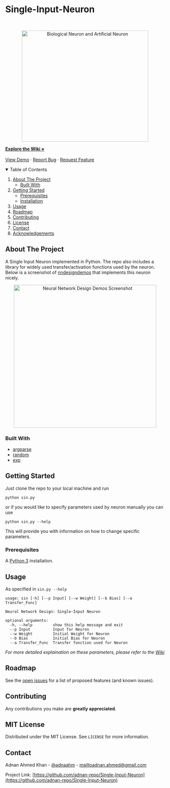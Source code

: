 <h1>Single-Input-Neuron</h1>
<br />
<p align="center">
  <a href="https://towardsdatascience.com/the-differences-between-artificial-and-biological-neural-networks-a8b46db828b7">
    <img src="https://miro.medium.com/max/610/1*SJPacPhP4KDEB1AdhOFy_Q.png" alt="Biological Neuron and Artificial Neuron" width="400" height="350">
  </a>

  <p >
   <a href="https://github.com/adnan-repo/Single-Input-Neuron/wiki"><strong>Explore the Wiki »</strong></a>
    <br />
    <br />
    <a href="https://github.com/adnan-repo/Single-Input-Neuron/blob/main/README.md#getting-started">View Demo</a>
    ·
    <a href="https://github.com/adnan-repo/Single-Input-Neuron/issues">Report Bug</a>
    ·
    <a href="https://github.com/adnan-repo/Single-Input-Neuron/issues">Request Feature</a>
  </p>
</p>
<!-- TABLE OF CONTENTS -->
<details open="open">
  <summary>Table of Contents</summary>
  <ol>
    <li>
      <a href="#about-the-project">About The Project</a>
      <ul>
        <li><a href="#built-with">Built With</a></li>
      </ul>
    </li>
    <li>
      <a href="#getting-started">Getting Started</a>
      <ul>
        <li><a href="#prerequisites">Prerequisites</a></li>
        <li><a href="#installation">Installation</a></li>
      </ul>
    </li>
    <li><a href="#usage">Usage</a></li>
    <li><a href="#roadmap">Roadmap</a></li>
    <li><a href="#contributing">Contributing</a></li>
    <li><a href="#license">License</a></li>
    <li><a href="#contact">Contact</a></li>
    <li><a href="#acknowledgements">Acknowledgements</a></li>
  </ol>
</details>



<!-- ABOUT THE PROJECT -->
## About The Project
A Single Input Neuron implemented in Python. 
The repo also includes a library for widely used transfer/activation functions used by the neuron. Below is a screenshot of <a href="https://pypi.org/project/nndesigndemos/">nndesigndemos</a> that implements this neuron nicely.

<p align="center">
<img src="https://github.com/adnan-repo/Single-Input-Neuron/blob/main/docs/images/Screenshot.PNG" alt="Neural Network Design Demos Screenshot" height="450" />
</p>

### Built With

* [argparse](https://docs.python.org/3/library/argparse.html)
* [random](https://docs.python.org/3/library/random.html)
* [exp](https://docs.python.org/3/library/math.html#math.exp)

<!-- GETTING STARTED -->
## Getting Started

Just clone the repo to your local machine and run 
```
python sin.py
```
or if you would like to specify parameters used by neuron manually you can use
```
python sin.py --help
```
This will provide you with information on how to change specific parameters.

### Prerequisites

A [Python 3](https://www.python.org/downloads/) installation.

<!-- USAGE EXAMPLES -->
## Usage

As specified in `sin.py --help`

```
usage: sin [-h] [--p Input] [--w Weight] [--b Bias] [--a Transfer_Func]

Neural Network Design: Single-Input Neuron

optional arguments:
  -h, --help         show this help message and exit
  --p Input          Input for Neuron
  --w Weight         Initial Weight for Neuron
  --b Bias           Initial Bias for Neuron
  --a Transfer_Func  Transfer function used for Neuron
```

_For more detailed explaination on these parameters, please refer to the [Wiki](https://github.com/adnan-repo/Single-Input-Neuron/wiki)_



<!-- ROADMAP -->
## Roadmap

See the [open issues](https://github.com/adnan-repo/Single-Input-Neuron/issues) for a list of proposed features (and known issues).



<!-- CONTRIBUTING -->
## Contributing

Any contributions you make are **greatly appreciated**.
<!-- LICENSE -->
## MIT License

Distributed under the MIT License. See `LICENSE` for more information.



<!-- CONTACT -->
## Contact

Adnan Ahmed Khan - [@adnaahm](https://twitter.com/adnaahm) - mailtoadnan.ahmed@gmail.com

Project Link: [https://github.com/adnan-repo/Single-Input-Neuron](https://github.com/adnan-repo/Single-Input-Neuron)



<!-- MARKDOWN LINKS & IMAGES -->
<!-- https://www.markdownguide.org/basic-syntax/#reference-style-links -->
[contributors-shield]: https://img.shields.io/github/contributors/othneildrew/Best-README-Template.svg?style=for-the-badge
[contributors-url]: https://github.com/adnan-repo/Single-Input-Neuron/graphs/contributors
[forks-url]: https://github.com/adnan-repo/Single-Input-Neuron/network/members
[stars-url]: https://github.com/adnan-repo/Single-Input-Neuron/stargazers
[issues-url]: https://github.com/adnan-repo/Single-Input-Neuron/issues
[license-shield]: https://img.shields.io/github/license/othneildrew/Best-README-Template.svg?style=for-the-badge
[license-url]: https://github.com/adnan-repo/Single-Input-Neuron/blob/main/LICENSE
[linkedin-shield]: https://img.shields.io/badge/-LinkedIn-black.svg?style=for-the-badge&logo=linkedin&colorB=555
[linkedin-url]: https://www.linkedin.com/in/adnan-data-developer/
[product-screenshot]: docs/images/screenshot.png
